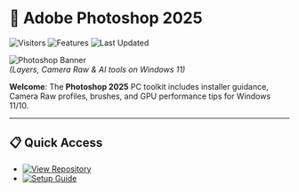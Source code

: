 # 🎨 Adobe Photoshop 2025

![Visitors](https://img.shields.io/badge/Visitors-2.3M+-ff9f43)
![Features](https://img.shields.io/badge/Highlights-AI%2FCamera_Raw-6ab04c)
![Last Updated](https://img.shields.io/badge/Last_Updated-Sep_2025-3498db)

![Photoshop Banner](https://soft.app-riser.com/screenshots/17311410813553705.webp)  
*(Layers, Camera Raw & AI tools on Windows 11)*

**Welcome**: The **Photoshop 2025** PC toolkit includes installer guidance, Camera Raw profiles, brushes, and GPU performance tips for Windows 11/10.

---

## 📋 Quick Access  
- [![View Repository](https://img.shields.io/badge/View_Repository-NOW-blueviolet)](.)  
- [![Setup Guide](https://img.shields.io/badge/Setup-Guide-blueviolet)](./guides/INSTALL.md)

